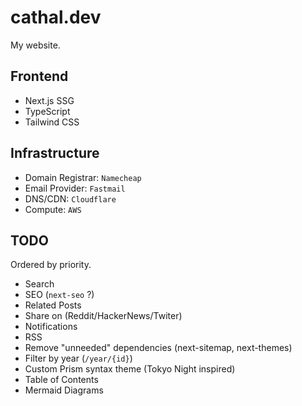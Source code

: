 # cathal.dev

My website.

## Frontend

- Next.js SSG
- TypeScript
- Tailwind CSS

## Infrastructure

- Domain Registrar: `Namecheap`
- Email Provider: `Fastmail`
- DNS/CDN: `Cloudflare`
- Compute: `AWS`

## TODO

Ordered by priority.

- Search
- SEO (`next-seo` ?)
- Related Posts
- Share on (Reddit/HackerNews/Twiter)
- Notifications
- RSS
- Remove "unneeded" dependencies (next-sitemap, next-themes)
- Filter by year (`/year/{id}`)
- Custom Prism syntax theme (Tokyo Night inspired)
- Table of Contents
- Mermaid Diagrams
